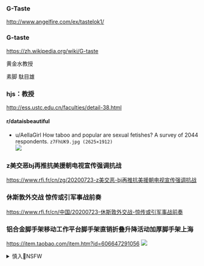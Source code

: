### G-Taste
http://www.angelfire.com/ex/tastelok1/

### G-taste
https://zh.wikipedia.org/wiki/G-taste

黄金水教授

素脚 駄目雄

### hjs：教授
http://ess.ustc.edu.cn/faculties/detail-38.html

#### r/dataisbeautiful
- u/AellaGirl
How taboo and popular are sexual fetishes? A survey of 2044 respondents.
`z7FhUK9.jpg (2625×1912)`<br>
![](https://i.imgur.com/z7FhUK9.jpg)

### z美交恶bj再推抗美援朝电视宣传强调抗战
https://www.rfi.fr/cn/zg/20200723-z美交恶-bj再推抗美援朝电视宣传强调抗战

### 休斯敦外交战 惊传或引军事战前奏
https://www.rfi.fr/cn/中国/20200723-休斯敦外交战-惊传或引军事战前奏

### 铝合金脚手架移动工作平台脚手架直销折叠升降活动加厚脚手架上海
https://item.taobao.com/item.htm?id=606647291056
![](https://img.alicdn.com/imgextra/i2/51267316/O1CN01S8vZY323umBUwtS31_!!51267316.jpg)

<details><summary>慎入🔞NSFW</summary>

Not Safe For Work
![](https://upload.wikimedia.org/wikipedia/commons/thumb/d/d3/Biohazard_Symbol_Specification.png/210px-Biohazard_Symbol_Specification.png)

<details><summary><b>风险自理Use At Your Own Risk🈲</summary>

### xjp敏感时刻讲话:一定要守住zg创立的伟大事业
https://www.rfi.fr/cn/zg/20200723-xjp敏感时刻讲话-一定要守住zg创立的伟大事业

</details>
</details>
